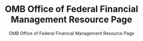 ---
layout: resources-landing
title: "OMB Office of Federal Financial Management Resource Page"
subtitle: "OMB Office of Federal Financial Management Resource Page"
filters: federal-financial-assistance uniform-guidance website omb
external_link: https://www.whitehouse.gov/omb/office-federal-financial-management/
---